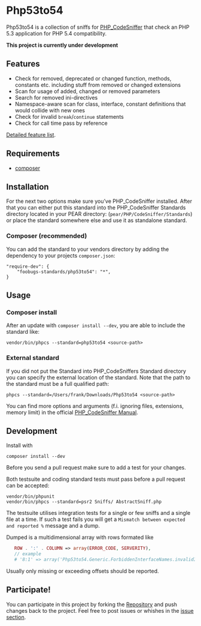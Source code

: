Php53to54
===============================================================================

Php53to54 is a collection of sniffs for [PHP_CodeSniffer](http://pear.php.net/PHP_CodeSniffer) that check an PHP 5.3 application for PHP 5.4 compatibility.

**This project is currently under development**
 
 Features
--------

* Check for removed, deprecated or changed function, methods, constants etc. including stuff from removed or changed extensions
* Scan for usage of added, changed or removed parameters
* Search for removed ini-directives
* Namespace-aware scan for class, interface, constant definitions that would collide with new ones
* Check for invalid `break`/`continue` statements
* Check for call time pass by reference

[Detailed feature list](FEATURES.md).

Requirements
------------

* [composer](http://getcomposer.org/doc/00-intro.md#installation-nix)

Installation
------------

For the next two options make sure you’ve PHP_CodeSniffer installed. After that you can either put this standard into the PHP_CodeSniffer Standards directory located in your PEAR directory: (`pear/PHP/CodeSniffer/Standards`) or place the standard somewhere else and use it as standalone standard.

### Composer (recommended)

You can add the standard to your vendors directory by adding the dependency to your projects `composer.json`:

    "require-dev": {
        "foobugs-standards/php53to54": "*",
    }

Usage
-----

### Composer install

After an update with `composer install --dev`, you are able to include the standard like:

    vendor/bin/phpcs --standard=php53to54 <source-path>

### External standard
    
If you did not put the Standard into PHP_CodeSniffers Standard directory you can specify the external location of the standard. Note that the path to the standard must be a full qualified path:

    phpcs --standard=/Users/frank/Downloads/Php53to54 <source-path>

You can find more options and arguments (f.i. ignoring files, extensions, memory limit) in the official [PHP_CodeSniffer Manual](http://pear.php.net/manual/en/package.php.php-codesniffer.php).

Development
-----------

Install with

    composer install --dev

Before you send a pull request make sure to add a test for your changes.

Both testsuite and coding standard tests must pass before a pull request can be accepted:

    vendor/bin/phpunit
    vendor/bin/phpcs --standard=psr2 Sniffs/ AbstractSniff.php

The testsuite utilises integration tests for a single or few sniffs and a single file at a time.
If such a test fails you will get a `Mismatch between expected and reported %` message and a dump.

Dumped is a multidimensional array with rows formated like
```php
   ROW . ':' . COLUMN => array(ERROR_CODE, SERVERITY),
   // example
   # '8:1' => array('Php53to54.Generic.ForbiddenInterfaceNames.invalidInterfaceName', 5)
```

Usually only missing or exceeding offsets should be reported.

Participate!
------------

You can participate in this project by forking the [Repository](https://github.com/foobugs-standards/Php53to54/) and push changes back to the project. Feel free to post issues or whishes in the [issue section](https://github.com/foobugs-standards/Php53to54/issues).
